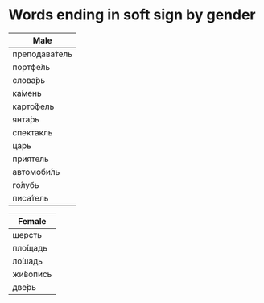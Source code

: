 # Words ending in soft sign by gender 

| Male |
|------|
|преподава́тель|
|портфе́ль|
|слова́рь|
|ка́мень|
|карто́фель|
|янта́рь|
|спектакль|
|царь|
|приятель|
|автомоби́ль|
|го́лубь|
|писа́тель|

| Female |
|------|
|шерсть|
|пло́щадь|
|ло́шадь|
|жи́вопись|
|две́рь|

